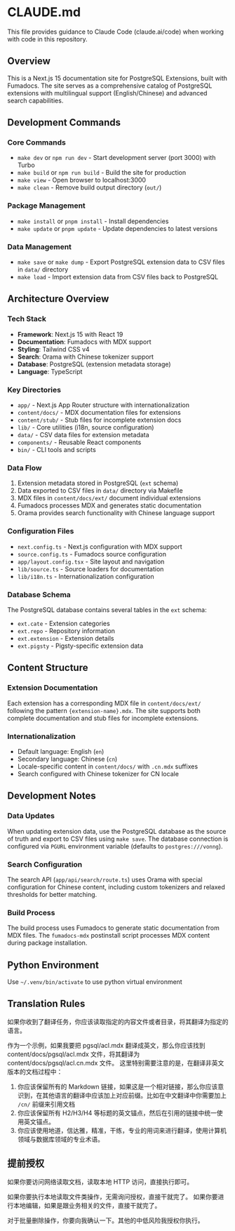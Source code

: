 # CLAUDE.md

This file provides guidance to Claude Code (claude.ai/code) when working with code in this repository.

## Overview

This is a Next.js 15 documentation site for PostgreSQL Extensions, built with Fumadocs. The site serves as a comprehensive catalog of PostgreSQL extensions with multilingual support (English/Chinese) and advanced search capabilities.

## Development Commands

### Core Commands
- `make dev` or `npm run dev` - Start development server (port 3000) with Turbo
- `make build` or `npm run build` - Build the site for production
- `make view` - Open browser to localhost:3000
- `make clean` - Remove build output directory (`out/`)

### Package Management
- `make install` or `pnpm install` - Install dependencies
- `make update` or `pnpm update` - Update dependencies to latest versions

### Data Management
- `make save` or `make dump` - Export PostgreSQL extension data to CSV files in `data/` directory
- `make load` - Import extension data from CSV files back to PostgreSQL

## Architecture Overview

### Tech Stack
- **Framework**: Next.js 15 with React 19
- **Documentation**: Fumadocs with MDX support
- **Styling**: Tailwind CSS v4
- **Search**: Orama with Chinese tokenizer support
- **Database**: PostgreSQL (extension metadata storage)
- **Language**: TypeScript

### Key Directories
- `app/` - Next.js App Router structure with internationalization
- `content/docs/` - MDX documentation files for extensions
- `content/stub/` - Stub files for incomplete extension docs
- `lib/` - Core utilities (i18n, source configuration)
- `data/` - CSV data files for extension metadata
- `components/` - Reusable React components
- `bin/` - CLI tools and scripts

### Data Flow
1. Extension metadata stored in PostgreSQL (`ext` schema)
2. Data exported to CSV files in `data/` directory via Makefile
3. MDX files in `content/docs/ext/` document individual extensions
4. Fumadocs processes MDX and generates static documentation
5. Orama provides search functionality with Chinese language support

### Configuration Files
- `next.config.ts` - Next.js configuration with MDX support
- `source.config.ts` - Fumadocs source configuration
- `app/layout.config.tsx` - Site layout and navigation
- `lib/source.ts` - Source loaders for documentation
- `lib/i18n.ts` - Internationalization configuration

### Database Schema
The PostgreSQL database contains several tables in the `ext` schema:
- `ext.cate` - Extension categories
- `ext.repo` - Repository information
- `ext.extension` - Extension details
- `ext.pigsty` - Pigsty-specific extension data

## Content Structure

### Extension Documentation
Each extension has a corresponding MDX file in `content/docs/ext/` following the pattern `{extension-name}.mdx`. The site supports both complete documentation and stub files for incomplete extensions.

### Internationalization
- Default language: English (`en`)
- Secondary language: Chinese (`cn`)
- Locale-specific content in `content/docs/` with `.cn.mdx` suffixes
- Search configured with Chinese tokenizer for CN locale

## Development Notes

### Data Updates
When updating extension data, use the PostgreSQL database as the source of truth and export to CSV files using `make save`. The database connection is configured via `PGURL` environment variable (defaults to `postgres:///vonng`).

### Search Configuration
The search API (`app/api/search/route.ts`) uses Orama with special configuration for Chinese content, including custom tokenizers and relaxed thresholds for better matching.

### Build Process
The build process uses Fumadocs to generate static documentation from MDX files. The `fumadocs-mdx` postinstall script processes MDX content during package installation.


## Python Environment

Use `~/.venv/bin/activate` to use python virtual environment

## Translation Rules

如果你收到了翻译任务，你应该读取指定的内容文件或者目录，将其翻译为指定的语言。

作为一个示例，如果我要把 pgsql/acl.mdx 翻译成英文，那么你应该找到 content/docs/pgsql/acl.mdx 文件，将其翻译为 content/docs/pgsql/acl.cn.mdx 文件。
这里特别需要注意的是，在翻译非英文版本的文档过程中：

1. 你应该保留所有的 Markdown 链接，如果这是一个相对链接，那么你应该意识到，在其他语言的翻译中应该加上对应前缀。比如在中文翻译中你需要加上 `/cn/` 前缀来引用文档
2. 你应该保留所有 H2/H3/H4 等标题的英文锚点，然后在引用的链接中统一使用英文锚点。
3. 你应该使用地道，信达雅，精准，干练，专业的用词来进行翻译，使用计算机领域与数据库领域的专业术语。

## 提前授权

如果你要访问网络读取文档，读取本地 HTTP 访问，直接执行即可。

如果你要执行本地读取文件类操作，无需询问授权，直接干就完了。
如果你要进行本地编辑，如果是跟业务相关的文件，直接干就完了。

对于批量删除操作，你要向我确认一下。其他的中低风险我授权你执行。
